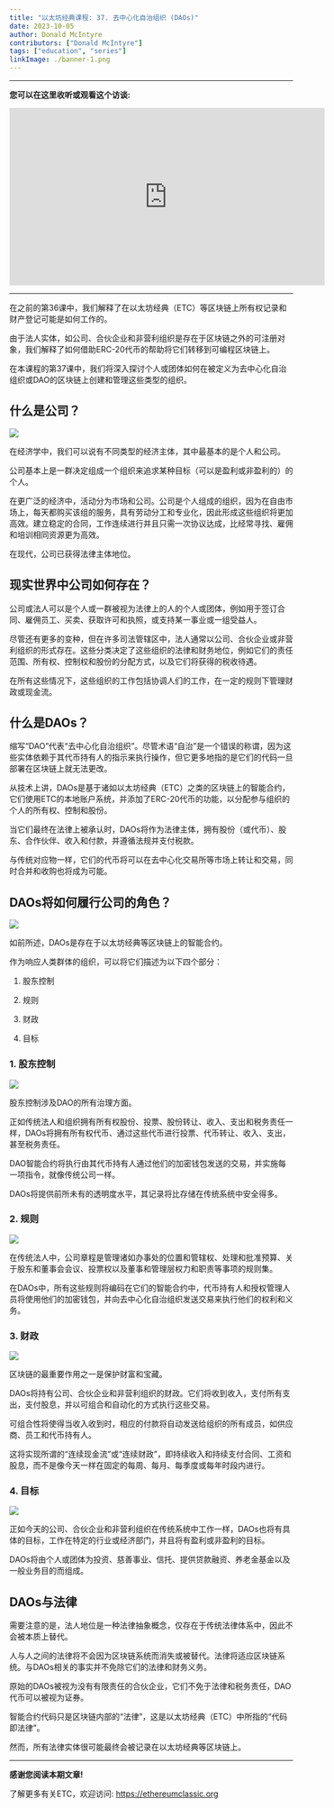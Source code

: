 ```yaml
---
title: "以太坊经典课程: 37. 去中心化自治组织 (DAOs)"
date: 2023-10-05
author: Donald McIntyre
contributors: ["Donald McIntyre"]
tags: ["education", "series"]
linkImage: ./banner-1.png
---
```


---
**您可以在这里收听或观看这个访谈:**

<iframe width="560" height="315" src="https://www.youtube.com/embed/zwr33NBOeH0?si=ZhUufFhbHp5Bdmuo" title="YouTube video player" frameborder="0" allow="accelerometer; autoplay; clipboard-write; encrypted-media; gyroscope; picture-in-picture; web-share" allowfullscreen></iframe>

---

在之前的第36课中，我们解释了在以太坊经典（ETC）等区块链上所有权记录和财产登记可能是如何工作的。

由于法人实体，如公司、合伙企业和非营利组织是存在于区块链之外的可注册对象，我们解释了如何借助ERC-20代币的帮助将它们转移到可编程区块链上。

在本课程的第37课中，我们将深入探讨个人或团体如何在被定义为去中心化自治组织或DAO的区块链上创建和管理这些类型的组织。

## 什么是公司？

![](./1-zh.png)

在经济学中，我们可以说有不同类型的经济主体，其中最基本的是个人和公司。

公司基本上是一群决定组成一个组织来追求某种目标（可以是盈利或非盈利的）的个人。

在更广泛的经济中，活动分为市场和公司。公司是个人组成的组织，因为在自由市场上，每天都购买该组的服务，具有劳动分工和专业化，因此形成这些组织将更加高效。建立稳定的合同，工作连续进行并且只需一次协议达成，比经常寻找、雇佣和培训相同资源更为高效。

在现代，公司已获得法律主体地位。

## 现实世界中公司如何存在？

公司或法人可以是个人或一群被视为法律上的人的个人或团体，例如用于签订合同、雇佣员工、买卖、获取许可和执照，或支持某一事业或一组受益人。

尽管还有更多的变种，但在许多司法管辖区中，法人通常以公司、合伙企业或非营利组织的形式存在。这些分类决定了这些组织的法律和财务地位，例如它们的责任范围、所有权、控制权和股份的分配方式，以及它们将获得的税收待遇。

在所有这些情况下，这些组织的工作包括协调人们的工作，在一定的规则下管理财政或现金流。

## 什么是DAOs？

缩写“DAO”代表“去中心化自治组织”。尽管术语“自治”是一个错误的称谓，因为这些实体依赖于其代币持有人的指示来执行操作，但它更多地指的是它们的代码一旦部署在区块链上就无法更改。

从技术上讲，DAOs是基于诸如以太坊经典（ETC）之类的区块链上的智能合约，它们使用ETC的本地账户系统，并添加了ERC-20代币的功能，以分配参与组织的个人的所有权、控制和股份。

当它们最终在法律上被承认时，DAOs将作为法律主体，拥有股份（或代币）、股东、合作伙伴、收入和付款，并遵循法规并支付税款。

与传统对应物一样，它们的代币将可以在去中心化交易所等市场上转让和交易，同时合并和收购也将成为可能。

## DAOs将如何履行公司的角色？

![](./2-zh.png)

如前所述，DAOs是存在于以太坊经典等区块链上的智能合约。

作为响应人类群体的组织，可以将它们描述为以下四个部分：

1. 股东控制

2. 规则

3. 财政

4. 目标

### 1. 股东控制

![](./3-zh.png)

股东控制涉及DAO的所有治理方面。

正如传统法人和组织拥有所有权股份、投票、股份转让、收入、支出和税务责任一样，DAOs将拥有所有权代币、通过这些代币进行投票、代币转让、收入、支出，甚至税务责任。

DAO智能合约将执行由其代币持有人通过他们的加密钱包发送的交易，并实施每一项指令，就像传统公司一样。

DAOs将提供前所未有的透明度水平，其记录将比存储在传统系统中安全得多。

### 2. 规则

![](./4-zh.png)

在传统法人中，公司章程是管理诸如办事处的位置和管辖权、处理和批准预算、关于股东和董事会会议、投票权以及董事和管理层权力和职责等事项的规则集。

在DAOs中，所有这些规则将编码在它们的智能合约中，代币持有人和授权管理人员将使用他们的加密钱包，并向去中心化自治组织发送交易来执行他们的权利和义务。

### 3. 财政

![](./5-zh.png)

区块链的最重要作用之一是保护财富和宝藏。

DAOs将持有公司、合伙企业和非营利组织的财政。它们将收到收入，支付所有支出，支付股息，并以可组合和自动化的方式执行这些交易。

可组合性将使得当收入收到时，相应的付款将自动发送给组织的所有成员，如供应商、员工和代币持有人。

这将实现所谓的“连续现金流”或“连续财政”，即持续收入和持续支付合同、工资和股息，而不是像今天一样在固定的每周、每月、每季度或每年时段内进行。

### 4. 目标

![](./6-zh.png)

正如今天的公司、合伙企业和非营利组织在传统系统中工作一样，DAOs也将有具体的目标，工作在特定的行业或经济部门，并且将有盈利或非盈利的目标。

DAOs将由个人或团体为投资、慈善事业、信托、提供贷款融资、养老金基金以及一般业务目的而组成。

## DAOs与法律

需要注意的是，法人地位是一种法律抽象概念，仅存在于传统法律体系中，因此不会被本质上替代。

人与人之间的法律将不会因为区块链系统而消失或被替代。法律将适应区块链系统。与DAOs相关的事实并不免除它们的法律和财务义务。

原始的DAOs被视为没有有限责任的合伙企业，它们不免于法律和税务责任，DAO代币可以被视为证券。

智能合约代码只是区块链内部的“法律”，这是以太坊经典（ETC）中所指的“代码即法律”。

然而，所有法律实体很可能最终会被记录在以太坊经典等区块链上。

---

**感谢您阅读本期文章!**

了解更多有关ETC，欢迎访问: https://ethereumclassic.org
